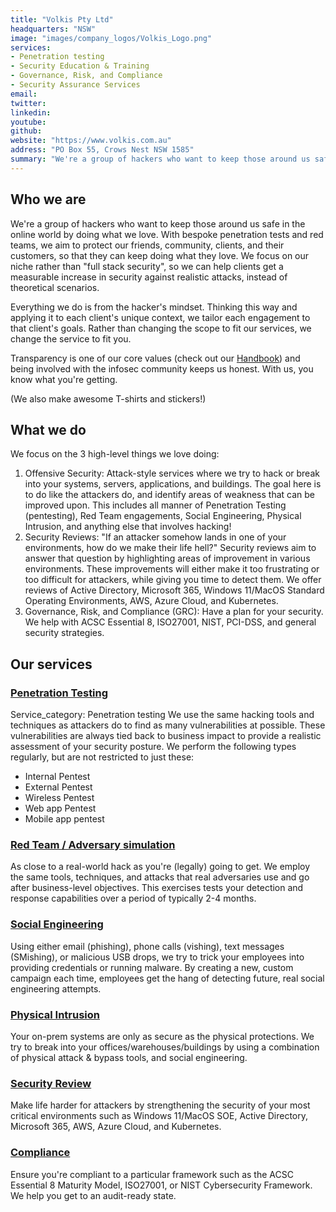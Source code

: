 ```yaml
---
title: "Volkis Pty Ltd"
headquarters: "NSW"
image: "images/company_logos/Volkis_Logo.png"
services:
- Penetration testing
- Security Education & Training
- Governance, Risk, and Compliance
- Security Assurance Services
email: 
twitter: 
linkedin: 
youtube: 
github: 
website: "https://www.volkis.com.au"
address: "PO Box 55, Crows Nest NSW 1585"
summary: "We're a group of hackers who want to keep those around us safe in the online world by doing what we love. With bespoke penetration tests and red teams, we aim to protect our friends, community, clients, and their customers, so that they can keep doing what they love. We focus on our niche rather than full stack security, so we can help clients get a measurable increase in security against realistic attacks, instead of theoretical scenarios."
---
```

## Who we are

We're a group of hackers who want to keep those around us safe in the online world by doing what we love. With bespoke penetration tests and red teams, we aim to protect our friends, community, clients, and their customers, so that they can keep doing what they love. We focus on our niche rather than "full stack security", so we can help clients get a measurable increase in security against realistic attacks, instead of theoretical scenarios.

Everything we do is from the hacker's mindset. Thinking this way and applying it to each client's unique context, we tailor each engagement to that client's goals. Rather than changing the scope to fit our services, we change the service to fit you.

Transparency is one of our core values (check out our [Handbook](https://handbook.volkis.com.au)) and being involved with the infosec community keeps us honest. With us, you know what you're getting.

(We also make awesome T-shirts and stickers!)

## What we do

We focus on the 3 high-level things we love doing:

1. Offensive Security: Attack-style services where we try to hack or break into your systems, servers, applications, and buildings. The goal here is to do like the attackers do, and identify areas of weakness that can be improved upon. This includes all manner of Penetration Testing (pentesting), Red Team engagements, Social Engineering, Physical Intrusion, and anything else that involves hacking!
2. Security Reviews: "If an attacker somehow lands in one of your environments, how do we make their life hell?" Security reviews aim to answer that question by highlighting areas of improvement in various environments. These improvements will either make it too frustrating or too difficult for attackers, while giving you time to detect them. We offer reviews of Active Directory, Microsoft 365, Windows 11/MacOS Standard Operating Environments, AWS, Azure Cloud, and Kubernetes.
3. Governance, Risk, and Compliance (GRC): Have a plan for your security. We help with ACSC Essential 8, ISO27001, NIST, PCI-DSS, and general security strategies.

## Our services
### [Penetration Testing](https://www.volkis.com.au/services/penetration-testing/)
Service_category: Penetration testing
We use the same hacking tools and techniques as attackers do to find as many vulnerabilities at possible. These vulnerabilities are always tied back to business impact to provide a realistic assessment of your security posture. We perform the following types regularly, but are not restricted to just these:

- Internal Pentest
- External Pentest
- Wireless Pentest
- Web app Pentest
- Mobile app pentest

### [Red Team / Adversary simulation](https://www.volkis.com.au/services/red-team/)

As close to a real-world hack as you're (legally) going to get. We employ the same tools, techniques, and attacks that real adversaries use and go after business-level objectives. This exercises tests your detection and response capabilities over a period of typically 2-4 months.

### [Social Engineering](https://www.volkis.com.au/services/social-engineering/)

Using either email (phishing), phone calls (vishing), text messages (SMishing), or malicious USB drops, we try to trick your employees into providing credentials or running malware. By creating a new, custom campaign each time, employees get the hang of detecting future, real social engineering attempts.

### [Physical Intrusion](https://www.volkis.com.au/services/physical-intrusion/)

Your on-prem systems are only as secure as the physical protections. We try to break into your offices/warehouses/buildings by using a combination of physical attack & bypass tools, and social engineering.

### [Security Review](https://www.volkis.com.au/services/security-review/)

Make life harder for attackers by strengthening the security of your most critical environments such as Windows 11/MacOS SOE, Active Directory, Microsoft 365, AWS, Azure Cloud, and Kubernetes.

### [Compliance](https://www.volkis.com.au/services/compliance/)

Ensure you're compliant to a particular framework such as the ACSC Essential 8 Maturity Model, ISO27001, or NIST Cybersecurity Framework. We help you get to an audit-ready state.

